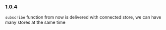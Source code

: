 ### 1.0.4
`subscribe` function from now is delivered with connected store,
we can have many stores at the same time
